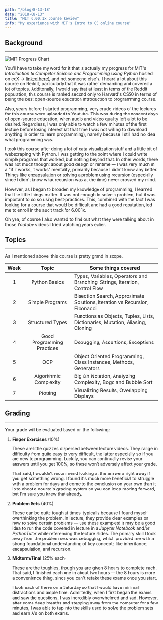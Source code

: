 ```yaml
---
path: "/blog/8-13-18"
date: "2018-08-13"
title: "MIT 6.00.1x Course Review"
info: "My experience with MIT's Intro to CS online course"
---
```


## Background
---
![MIT Progress Chart](https://i.imgur.com/InlXNhc.png)

You'll have to take my word for it that is actually my progress for MIT's *Introduction to Computer Science and Programming Using Python* hosted on edX &rarr; [linked here](https://courses.edx.org/courses/course-v1:MITx+6.00.1x_7+3T2015/course/)), and not someone else's. I heard a lot about this course on Reddit, particularly that it was rather demanding and covered a lot of topics. Additonally, I would say that at least in terms of the Reddit population, this course is ranked second only to Harvard's CS50 in terms of being the best open-source education introduction to programming course. 

Also, years before I started programming, very crude videos of the lectures for this course were uploaded to Youtube. This was during the nascent days of open-source education, when audio and video quality left a lot to be desired. Regardless, I was only able to watch a few minutes of the first lecture before losing interest (at that time I was not willing to download anything in order to learn programming), namely because I still had no idea what programming was.

I took this course after doing a lot of data visualization stuff and a little bit of webscraping with Python. I was getting to the point where I could write simple programs that worked, but nothing beyond that. In other words, there was not much thought about good design or runtime &mdash; I was very much in a "if it works, it works" mentality, primarily because I didn't know any better. Things like encapsulation or solving a problem using recursion (especially since I didn't know what recursion was at the time) never crossed my mind.

However, as I began to broaden my knowledge of programming, I learned that the little things matter. It was not enough to solve a problem, but it was important to do so using best-practices. This, combined with the fact I was looking for a course that would be difficult and had a good reputation, led me to enroll in the audit track for 6.00.1x. 

Oh yea, of course I also wanted to find out what they were talking about in those *Youtube* videos I tried watching years ealier.

## Topics
---

As I mentioned above, this course is pretty grand in scope. 


| Week |            Topic           | Some things covered                                                            |
|:----:|:--------------------------:|--------------------------------------------------------------------------------|
|   1  |        Python Basics       | Types, Variables, Operators and Branching, Strings, Iteration, Control Flow    |
|   2  |       Simple Programs      | Bisection Search, Approximate Solutions, Iteration vs Recursion, Fibonacci     |
|   3  |      Structured Types      | Functions as Objects, Tuples, Lists, Dictionaries, Mutation, Aliasing, Cloning |
|   4  | Good Programming Practices | Debugging, Assertions, Exceptions                                              |
|   5  |             OOP            | Object Oriented Programming, Class Instances, Methods, Generators              |
|   6  |   Algorithmic Complexity   | Big Oh Notation, Analyzing Complexity, Bogo and Bubble Sort                    |
|   7  |          Plotting          | Visualizing Results, Overlapping Displays                                      |                                     |


## Grading
---

Your grade will be evaluated based on the following:

1. **Finger Exercises** (10%)
  
   These are little quizzes dispersed between lecture videos. They range in difficulty from quite easy to very difficult, the latter especially so if you are new to programming. Luckily,
   you can continually revise your answers until you get 100%, so these won't adversely affect your grade.
   
   That said, I wouldn't recommend looking at the answers right away if you get something wrong. I found it's much more beneficial to struggle with a problem for days and come to the conclusion on your own than it is to cheat a course's grading
   system so you can keep moving forward, but I'm sure you knew that already.

2. **Problem Sets** (40%)

   These can be quite tough at times, typically because I found myself overthinking the problem. In lecture, they provide clear examples on how to solve certain problems &mdash; use these examples! It may be a good idea to run the code covered in lecture in a *Jupyter Notebook* and/or *PythonTutor* while referencing the lecture slides. The primary skill I took away from the problem sets was debugging, which provided me with a strong foundational understanding of key concepts like inheritance, encapsulation, and recursion.
   
   

3. **Midterm/Final** (25% each)
   
   These are the toughies, though you are given 8 hours to complete each. That said, I finished each one in about two hours &mdash; the 8 hours is more a convenience thing, since you can't retake these exams once you start.

   I took each of these on a Saturday so that I would have minimal distractions and ample time. Admittedly, when I first began the exams and saw the questions, I was incredibly overwhelmed and sad. However, after some deep breaths and stepping away from the computer for a few minutes, I was able to tap into the skills used to solve the problem sets and earn A's on both exams.

